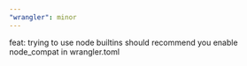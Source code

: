 ```yaml
---
"wrangler": minor
---
```


feat: trying to use node builtins should recommend you enable node_compat in wrangler.toml
